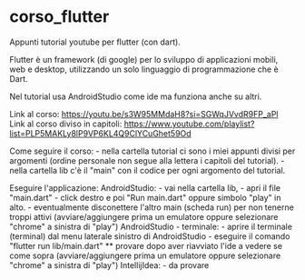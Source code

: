 # corso_flutter

Appunti tutorial youtube per flutter (con dart).

Flutter è un framework (di google) per lo sviluppo di applicazioni mobili, web e desktop, 
utilizzando un solo linguaggio di programmazione che è Dart.

Nel tutorial usa AndroidStudio come ide ma funziona anche su altri.

Link al corso: https://youtu.be/s3W95MMdaH8?si=SGWqJVvdR9FP_aPl
Link al corso diviso in capitoli: https://www.youtube.com/playlist?list=PLP5MAKLy8lP9VP6KL4Q9ClYCuGhet59Od


Come seguire il corso:
    - nella cartella tutorial ci sono i miei appunti divisi per argomenti
    (ordine personale non segue alla lettera i capitoli del tutorial).
    - nella cartella lib c'è il "main" con il codice per ogni argomento del tutorial.


Eseguire l'applicazione:
    AndroidStudio:
        - vai nella cartella lib, 
        - apri il file "main.dart"
        - click destro e poi "Run main.dart" oppure simbolo "play" in alto.
        - eventualmente disconettere l'altro main (scheda run) per non tenerne troppi attivi
        (avviare/aggiungere prima un emulatore oppure selezionare "chrome" a sinistra di "play")
    AndroidStudio - terminale:
        - aprire il terminale (terminal) dal menu laterale sinistro di AndroidStudio
        - eseguire il comando "flutter run lib/main.dart"
            ** provare dopo aver riavviato l'ide a vedere se come sopra
        (avviare/aggiungere prima un emulatore oppure selezionare "chrome" a sinistra di "play")
    IntellijIdea:
        - da provare




